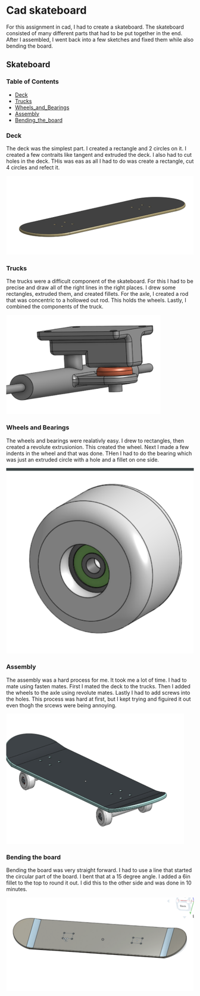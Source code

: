 # Cad skateboard

For this assignment in cad, I had to create a skateboard. The skateboard consisted of many different parts that had to be put together in the end. After I assembled, I went back into a few sketches and fixed them while also bending the board.
## Skateboard

### Table of Contents

* [Deck](#Deck)
* [Trucks](#Trucks)
* [Wheels_and_Bearings](#Wheels_and_Bearings)
* [Assembly](#Assembly)
* [Bending_the_board](#Bending_the_board)

### Deck
The deck was the simplest part. I created a rectangle and 2 circles on it. I created a few contraits like tangent and extruded the deck. I also had to cut holes in the deck. THis was eas as all I had to do was create a rectangle, cut 4 circles and refect it.

<img src="deck.PNG">


### Trucks
The trucks were a difficult component of the skateboard. For this I had to be precise and draw all of the right lines in the right places. I drew some rectangles, extruded them, and created fillets. For the axle, I created a rod that was concentric to a hollowed out rod. This holds the wheels. Lastly, I combined the components of the truck.

<img src="trucker.PNG">

### Wheels and Bearings
The wheels and bearings were realativly easy. I drew to rectangles, then created a revolute extrusionion. This created the wheel. Next I made a few indents in the wheel and that was done. THen I had to do the bearing which was just an extruded circle with a hole and a fillet on one side.

<img src="wheel and bearings.PNG">

### Assembly
The assembly was a hard process for me. It took me a lot of time. I had to mate using fasten mates. First I mated the deck to the trucks. Then I added the wheels to the axle using revolute mates. Lastly I had to add screws into the holes. This process was hard at first, but I kept trying and figuired it out even thogh the srcews were being annoying.

<img src="assem.PNG">

### Bending the board
Bending the board was very straight forward. I had to use a line that started the circular part of the board. I bent that at a 15 degree angle. I added a 6in fillet to the top to round it out. I did this to the other side and was done in 10 minutes.

<img src="bend.PNG">

